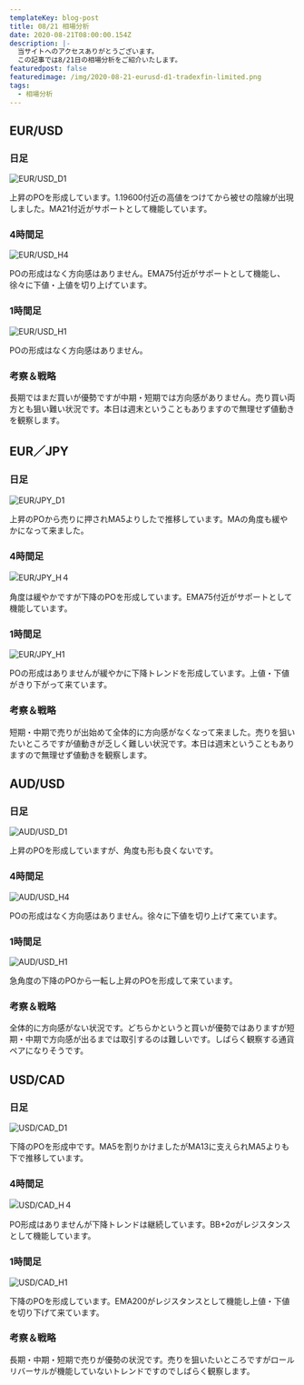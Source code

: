 ```yaml
---
templateKey: blog-post
title: 08/21 相場分析
date: 2020-08-21T08:00:00.154Z
description: |-
  当サイトへのアクセスありがとうございます。
  この記事では8/21日の相場分析をご紹介いたします。
featuredpost: false
featuredimage: /img/2020-08-21-eurusd-d1-tradexfin-limited.png
tags:
  - 相場分析
---
```

## EUR/USD

### 日足

![EUR/USD_D1](/img/2020-08-21-eurusd-d1-tradexfin-limited.png)

上昇のPOを形成しています。1.19600付近の高値をつけてから被せの陰線が出現しました。MA21付近がサポートとして機能しています。

### 4時間足

![EUR/USD_H4](/img/2020-08-21-eurusd-h4-tradexfin-limited.png)

POの形成はなく方向感はありません。EMA75付近がサポートとして機能し、徐々に下値・上値を切り上げています。

### 1時間足

![EUR/USD_H1](/img/2020-08-21-eurusd-h1-tradexfin-limited.png)

POの形成はなく方向感はありません。

### 考察＆戦略

長期ではまだ買いが優勢ですが中期・短期では方向感がありません。売り買い両方とも狙い難い状況です。本日は週末ということもありますので無理せず値動きを観察します。

## EUR／JPY

### 日足

![EUR/JPY_D1](/img/2020-08-21-eurjpy-d1-tradexfin-limited.png)

上昇のPOから売りに押されMA5よりしたで推移しています。MAの角度も緩やかになって来ました。

### 4時間足

![EUR/JPY_H４](/img/2020-08-21-eurjpy-h4-tradexfin-limited.png)

角度は緩やかですが下降のPOを形成しています。EMA75付近がサポートとして機能しています。

### 1時間足

![EUR/JPY_H1](/img/2020-08-21-eurjpy-h1-tradexfin-limited.png)

POの形成はありませんが緩やかに下降トレンドを形成しています。上値・下値がきり下がって来ています。

### 考察＆戦略

短期・中期で売りが出始めて全体的に方向感がなくなって来ました。売りを狙いたいところですが値動きが乏しく難しい状況です。本日は週末ということもありますので無理せず値動きを観察します。

## AUD/USD

### 日足

![AUD/USD_D1](/img/2020-08-21-audusd-d1-tradexfin-limited.png)

上昇のPOを形成していますが、角度も形も良くないです。

### 4時間足

![AUD/USD_H4](/img/2020-08-21-audusd-h4-tradexfin-limited.png)

POの形成はなく方向感はありません。徐々に下値を切り上げて来ています。

### 1時間足

![AUD/USD_H1](/img/2020-08-21-audusd-h1-tradexfin-limited.png)

急角度の下降のPOから一転し上昇のPOを形成して来ています。

### 考察＆戦略

全体的に方向感がない状況です。どちらかというと買いが優勢ではありますが短期・中期で方向感が出るまでは取引するのは難しいです。しばらく観察する通貨ペアになりそうです。

## USD/CAD

### 日足

![USD/CAD_D1](/img/2020-08-21-usdcad-d1-tradexfin-limited.png)

下降のPOを形成中です。MA5を割りかけましたがMA13に支えられMA5よりも下で推移しています。

### 4時間足

![USD/CAD_H４](/img/2020-08-21-usdcad-h4-tradexfin-limited.png)

PO形成はありませんが下降トレンドは継続しています。BB+2σがレジスタンスとして機能しています。

### 1時間足

![USD/CAD_H1](/img/2020-08-21-usdcad-h1-tradexfin-limited.png)

下降のPOを形成しています。EMA200がレジスタンスとして機能し上値・下値を切り下げて来ています。

### 考察＆戦略

長期・中期・短期で売りが優勢の状況です。売りを狙いたいところですがロールリバーサルが機能していないトレンドですのでしばらく観察します。